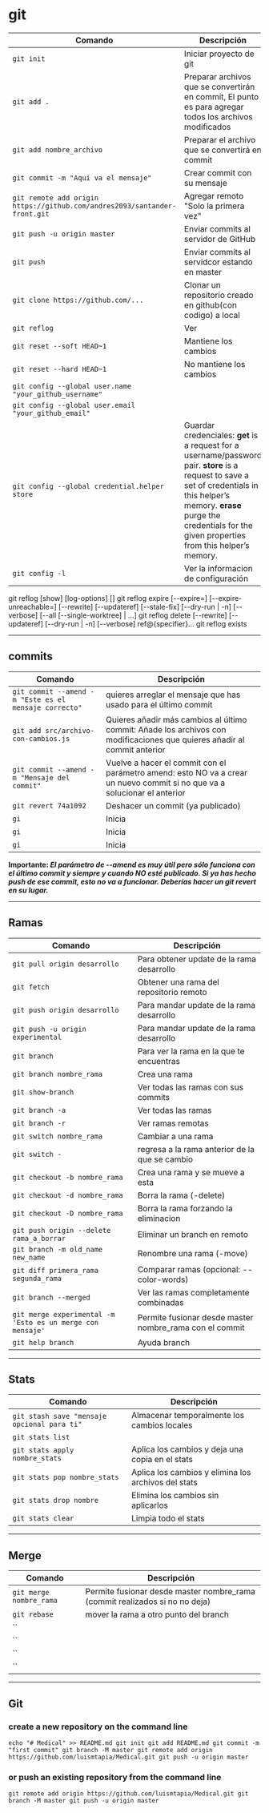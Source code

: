 
# git

| Comando | Descripción |
|---------|-------------|
|`git init`| Iniciar proyecto de git|
|`git add .`| Preparar archivos que se convertirán en commit, El punto es para agregar todos los archivos modificados|
|`git add nombre_archivo`| Preparar el archivo que se convertirá en commit|
|`git commit -m "Aqui va el mensaje"`| Crear commit con su mensaje|
|`git remote add origin https://github.com/andres2093/santander-front.git`| Agregar remoto "Solo la primera vez"|
|`git push -u origin master`| Enviar commits al servidor de GitHub|
|`git push`| Enviar commits al servidcor estando en master|
|`git clone https://github.com/...`| Clonar un repositorio creado en github(con codigo) a local|
|`git reflog`| Ver |
|`git reset --soft HEAD~1`| Mantiene los cambios|
|`git reset --hard HEAD~1`| No mantiene los cambios |
|`git config --global user.name "your_github_username"` |  |
|`git config --global user.email "your_github_email"` |  |
|`git config --global credential.helper store` | Guardar credenciales: **get** is a request for a username/password pair. **store** is a request to save a set of credentials in this helper’s memory. **erase** purge the credentials for the given properties from this helper’s memory.|
|`git config -l` | Ver la informacion de configuración |


git reflog [show] [log-options] [<ref>]
git reflog expire [--expire=<time>] [--expire-unreachable=<time>]
	[--rewrite] [--updateref] [--stale-fix]
	[--dry-run | -n] [--verbose] [--all [--single-worktree] | <refs>…​]
git reflog delete [--rewrite] [--updateref]
	[--dry-run | -n] [--verbose] ref@{specifier}…​
git reflog exists <ref>

---

## commits
| Comando | Descripción |
|---------|-------------|
|`git commit --amend -m "Este es el mensaje correcto"`| quieres arreglar el mensaje que has usado para el último commit |
|`git add src/archivo-con-cambios.js`| Quieres añadir más cambios al último commit: Añade los archivos con modificaciones que quieres añadir al commit anterior|
|`git commit --amend -m "Mensaje del commit"`| Vuelve a hacer el commit con el parámetro amend: esto NO va a crear un nuevo commit si no que va a solucionar el anterior|
|`git revert 74a1092`| Deshacer un commit (ya publicado)|
|`gi`| Inicia|
|`gi`| Inicia|
|`gi`| Inicia|


**Importante: _El parámetro de --amend es muy útil pero sólo funciona con el último commit y siempre y cuando NO esté publicado. Si ya has hecho push de ese commit, esto no va a funcionar. Deberías hacer un git revert en su lugar._**


---

## Ramas
| Comando | Descripción |
|---------|-------------|
|`git pull origin desarrollo`| Para obtener update de la rama desarrollo|
|`git fetch`| Obtener una rama del repositorio remoto|
|`git push origin desarrollo`| Para mandar update de la rama desarrollo|
|`git push -u origin experimental`| Para mandar update de la rama desarrollo|
|`git branch` | Para ver la rama en la que te encuentras|
|`git branch nombre_rama`| Crea una rama|
|`git show-branch`| Ver todas las ramas con sus commits|
|`git branch -a`|Ver todas las ramas|
|`git branch -r`|Ver ramas remotas|
|`git switch nombre_rama`|Cambiar a una rama|
|`git switch -`|regresa a la rama anterior de la que se cambio|
|`git checkout -b nombre_rama`|Crea una rama y se mueve a esta|
|`git checkout -d nombre_rama`|Borra la rama (-delete)|
|`git checkout -D nombre_rama`|Borra la rama forzando la eliminacion|
|`git push origin --delete rama_a_borrar`| Eliminar un branch en remoto|
|`git branch -m old_name new_name`|Renombre una rama (-move)
|`git diff primera_rama segunda_rama`|Comparar ramas (opcional: --color-words)|
|`git branch --merged`|Ver las ramas completamente combinadas|
|`git merge experimental -m 'Esto es un merge con mensaje'`| Permite fusionar desde master nombre_rama con el commit|
|`git help branch`|Ayuda branch|

---

## Stats
| Comando | Descripción |
|---------|-------------|
|`git stash save "mensaje opcional para ti"`| Almacenar temporalmente los cambios locales|
|`git stats list`| |
|`git stats apply nombre_stats`| Aplica los cambios y deja una copia en el stats|
|`git stats pop nombre_stats`| Aplica los cambios y elimina los archivos del stats|
|`git stats drop nombre`| Elimina los cambios sin aplicarlos|
|`git stats clear`| Limpia todo el stats|

---

## Merge
| Comando | Descripción |
|---------|-------------|
|`git merge nombre_rama`| Permite fusionar desde master nombre_rama (commit realizados si no no deja)|
|`git rebase`| mover la rama a otro punto del branch|
|``| |
|``| |
|``| |
|``| |

---

## Git
### create a new repository on the command line
`
echo "# Medical" >> README.md
git init
git add README.md
git commit -m "first commit"
git branch -M master
git remote add origin https://github.com/luismtapia/Medical.git
git push -u origin master
`

### or push an existing repository from the command line
`
git remote add origin https://github.com/luismtapia/Medical.git
git branch -M master
git push -u origin master
`
